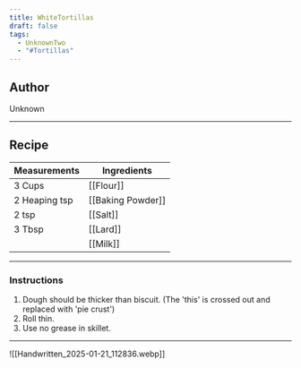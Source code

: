 ```yaml
---
title: WhiteTortillas
draft: false
tags:
  - UnknownTwo
  - "#Tortillas"
---
```

## Author
Unknown
___
## Recipe

| Measurements | Ingredients               |
| :----------- | ------------------------- |
|3 Cups|[[Flour]]|
|2 Heaping tsp|[[Baking Powder]]|
|2 tsp|[[Salt]]|
|3 Tbsp|[[Lard]]|
||[[Milk]]|
___
### Instructions
1. Dough should be thicker than biscuit. (The 'this' is crossed out and replaced with 'pie crust')
2. Roll thin.
3. Use no grease in skillet.
___
![[Handwritten_2025-01-21_112836.webp]]